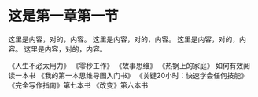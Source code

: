 # 这是第一章第一节

这里是内容，对的，内容。
这里是内容，对的，内容。
这里是内容，对的，内容。
这里是内容，对的，内容。

《人生不必太用力》
《零秒工作》
《故事思维》
《热锅上的家庭》
如何有效阅读一本书
《我的第一本思维导图入门书》
《关键20小时：快速学会任何技能》
《完全写作指南》第七本书
《改变》第六本书
